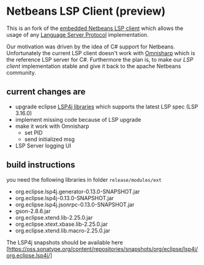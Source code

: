 # Netbeans LSP Client (preview)

This is an fork of the [embedded Netbeans LSP client](https://github.com/apache/netbeans/tree/master/ide/lsp.client) 
which allows the usage of any [Language Server Protocol](https://microsoft.github.io/language-server-protocol/) implementation.

Our motivation was driven by the idea of C# support for Netbeans. Unfortunately the current LSP client doesn't work
with [Omnisharp](https://github.com/OmniSharp/omnisharp-roslyn) which is the reference LSP server for C#.
Furthermore the plan is, to make our _LSP client_ implementation stable and give it back to the 
apache Netbeans community.

## current changes are

- upgrade eclipse [LSP4j libraries](https://github.com/eclipse/lsp4j) which supports the latest LSP spec (LSP 3.16.0) 
- implement missing code because of LSP upgrade
- make it work with Omnisharp
    - set PID
    - send initialized msg
- LSP Server logging UI

## build instructions

you need the following libraries in folder `release/modules/ext`

- org.eclipse.lsp4j.generator-0.13.0-SNAPSHOT.jar
- org.eclipse.lsp4j-0.13.0-SNAPSHOT.jar
- org.eclipse.lsp4j.jsonrpc-0.13.0-SNAPSHOT.jar
- gson-2.8.6.jar
- org.eclipse.xtend.lib-2.25.0.jar
- org.eclipse.xtext.xbase.lib-2.25.0.jar
- org.eclipse.xtend.lib.macro-2.25.0.jar

The LSP4j snapshots should be available here [https://oss.sonatype.org/content/repositories/snapshots/org/eclipse/lsp4j/org.eclipse.lsp4j/]